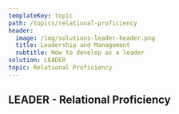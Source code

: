 ```yaml
---
templateKey: topic
path: /topics/relational-proficiency
header:
  image: /img/solutions-leader-header.png
  title: Leadership and Management
  subtitle: How to develop as a leader
solution: LEADER
topic: Relational Proficiency
---
```


## LEADER - Relational Proficiency
